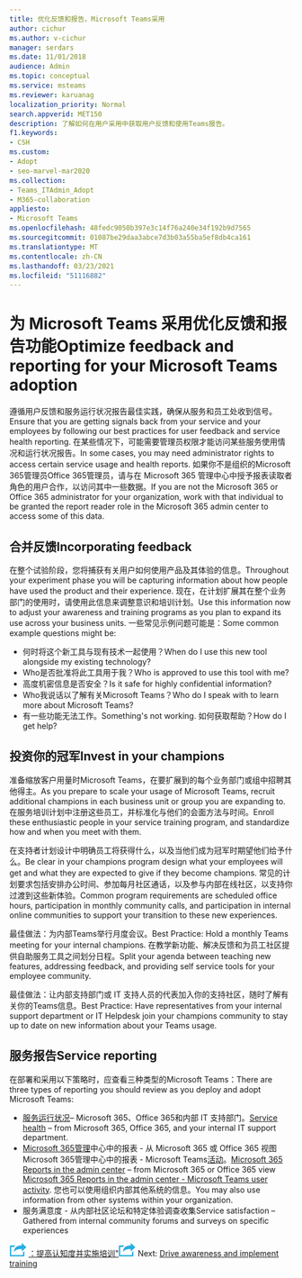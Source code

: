 ```yaml
---
title: 优化反馈和报告，Microsoft Teams采用
author: cichur
ms.author: v-cichur
manager: serdars
ms.date: 11/01/2018
audience: Admin
ms.topic: conceptual
ms.service: msteams
ms.reviewer: karuanag
localization_priority: Normal
search.appverid: MET150
description: 了解如何在用户采用中获取用户反馈和使用Teams报告。
f1.keywords:
- CSH
ms.custom:
- Adopt
- seo-marvel-mar2020
ms.collection:
- Teams_ITAdmin_Adopt
- M365-collaboration
appliesto:
- Microsoft Teams
ms.openlocfilehash: 48fedc9050b397e3c14f76a240e34f192b9d7565
ms.sourcegitcommit: 01087be29daa3abce7d3b03a55ba5ef8db4ca161
ms.translationtype: MT
ms.contentlocale: zh-CN
ms.lasthandoff: 03/23/2021
ms.locfileid: "51116882"
---
```

# <a name="optimize-feedback-and-reporting-for-your-microsoft-teams-adoption"></a><span data-ttu-id="b9c7b-103">为 Microsoft Teams 采用优化反馈和报告功能</span><span class="sxs-lookup"><span data-stu-id="b9c7b-103">Optimize feedback and reporting for your Microsoft Teams adoption</span></span>

<span data-ttu-id="b9c7b-104">遵循用户反馈和服务运行状况报告最佳实践，确保从服务和员工处收到信号。</span><span class="sxs-lookup"><span data-stu-id="b9c7b-104">Ensure that you are getting signals back from your service and your employees by following our best practices for user feedback and service health reporting.</span></span>  <span data-ttu-id="b9c7b-105">在某些情况下，可能需要管理员权限才能访问某些服务使用情况和运行状况报告。</span><span class="sxs-lookup"><span data-stu-id="b9c7b-105">In some cases, you may need administrator rights to access certain service usage and health reports.</span></span> <span data-ttu-id="b9c7b-106">如果你不是组织的Microsoft 365管理员Office 365管理员，请与在 Microsoft 365 管理中心中授予报表读取者角色的用户合作，以访问其中一些数据。</span><span class="sxs-lookup"><span data-stu-id="b9c7b-106">If you are not the Microsoft 365 or Office 365 administrator for your organization, work with that individual to be granted the report reader role in the Microsoft 365 admin center to access some of this data.</span></span>

## <a name="incorporating-feedback"></a><span data-ttu-id="b9c7b-107">合并反馈</span><span class="sxs-lookup"><span data-stu-id="b9c7b-107">Incorporating feedback</span></span> 

<span data-ttu-id="b9c7b-108">在整个试验阶段，您将捕获有关用户如何使用产品及其体验的信息。</span><span class="sxs-lookup"><span data-stu-id="b9c7b-108">Throughout your experiment phase you will be capturing information about how people have used the product and their experience.</span></span> <span data-ttu-id="b9c7b-109">现在，在计划扩展其在整个业务部门的使用时，请使用此信息来调整意识和培训计划。</span><span class="sxs-lookup"><span data-stu-id="b9c7b-109">Use this information now to adjust your awareness and training programs as you plan to expand its use across your business units.</span></span> <span data-ttu-id="b9c7b-110">一些常见示例问题可能是：</span><span class="sxs-lookup"><span data-stu-id="b9c7b-110">Some common example questions might be:</span></span>

- <span data-ttu-id="b9c7b-111">何时将这个新工具与现有技术一起使用？</span><span class="sxs-lookup"><span data-stu-id="b9c7b-111">When do I use this new tool alongside my existing technology?</span></span>
- <span data-ttu-id="b9c7b-112">Who是否批准将此工具用于我？</span><span class="sxs-lookup"><span data-stu-id="b9c7b-112">Who is approved to use this tool with me?</span></span>
- <span data-ttu-id="b9c7b-113">高度机密信息是否安全？</span><span class="sxs-lookup"><span data-stu-id="b9c7b-113">Is it safe for highly confidential information?</span></span> 
- <span data-ttu-id="b9c7b-114">Who我说话以了解有关Microsoft Teams？</span><span class="sxs-lookup"><span data-stu-id="b9c7b-114">Who do I speak with to learn more about Microsoft Teams?</span></span>
- <span data-ttu-id="b9c7b-115">有一些功能无法工作。</span><span class="sxs-lookup"><span data-stu-id="b9c7b-115">Something's not working.</span></span> <span data-ttu-id="b9c7b-116">如何获取帮助？</span><span class="sxs-lookup"><span data-stu-id="b9c7b-116">How do I get help?</span></span>

## <a name="invest-in-your-champions"></a><span data-ttu-id="b9c7b-117">投资你的冠军</span><span class="sxs-lookup"><span data-stu-id="b9c7b-117">Invest in your champions</span></span>

<span data-ttu-id="b9c7b-118">准备缩放客户用量时Microsoft Teams，在要扩展到的每个业务部门或组中招聘其他得主。</span><span class="sxs-lookup"><span data-stu-id="b9c7b-118">As you prepare to scale your usage of Microsoft Teams, recruit additional champions in each business unit or group you are expanding to.</span></span> <span data-ttu-id="b9c7b-119">在服务培训计划中注册这些员工，并标准化与他们的会面方法与时间。</span><span class="sxs-lookup"><span data-stu-id="b9c7b-119">Enroll these enthusiastic people in your service training program, and standardize how and when you meet with them.</span></span>
 
<span data-ttu-id="b9c7b-120">在支持者计划设计中明确员工将获得什么，以及当他们成为冠军时期望他们给予什么。</span><span class="sxs-lookup"><span data-stu-id="b9c7b-120">Be clear in your champions program design what your employees will get and what they are expected to give if they become champions.</span></span> <span data-ttu-id="b9c7b-121">常见的计划要求包括安排办公时间、参加每月社区通话，以及参与内部在线社区，以支持你过渡到这些新体验。</span><span class="sxs-lookup"><span data-stu-id="b9c7b-121">Common program requirements are scheduled office hours, participation in monthly community calls, and participation in internal online communities to support your transition to these new experiences.</span></span>  

<span data-ttu-id="b9c7b-122">最佳做法：为内部Teams举行月度会议。</span><span class="sxs-lookup"><span data-stu-id="b9c7b-122">Best Practice: Hold a monthly Teams meeting for your internal champions.</span></span> <span data-ttu-id="b9c7b-123">在教学新功能、解决反馈和为员工社区提供自助服务工具之间划分日程。</span><span class="sxs-lookup"><span data-stu-id="b9c7b-123">Split your agenda between teaching new features, addressing feedback, and providing self service tools for your employee community.</span></span>

<span data-ttu-id="b9c7b-124">最佳做法：让内部支持部门或 IT 支持人员的代表加入你的支持社区，随时了解有关你的Teams信息。</span><span class="sxs-lookup"><span data-stu-id="b9c7b-124">Best Practice: Have representatives from your internal support department or IT Helpdesk join your champions community to stay up to date on new information about your Teams usage.</span></span> 

## <a name="service-reporting"></a><span data-ttu-id="b9c7b-125">服务报告</span><span class="sxs-lookup"><span data-stu-id="b9c7b-125">Service reporting</span></span>

<span data-ttu-id="b9c7b-126">在部署和采用以下策略时，应查看三种类型的Microsoft Teams：</span><span class="sxs-lookup"><span data-stu-id="b9c7b-126">There are three types of reporting you should review as you deploy and adopt Microsoft Teams:</span></span>

- <span data-ttu-id="b9c7b-127">[服务运行状况](https://status.office365.com/)– Microsoft 365、Office 365和内部 IT 支持部门。</span><span class="sxs-lookup"><span data-stu-id="b9c7b-127">[Service health](https://status.office365.com/) – from Microsoft 365, Office 365, and your internal IT support department.</span></span>
- <span data-ttu-id="b9c7b-128">[Microsoft 365管理](/microsoft-365/admin/activity-reports/activity-reports)中心中的报表 - 从 Microsoft 365 或 Office 365 视图Microsoft 365管理中心中的报表 - Microsoft Teams[活动](/microsoft-365/admin/activity-reports/microsoft-teams-user-activity)。</span><span class="sxs-lookup"><span data-stu-id="b9c7b-128">[Microsoft 365 Reports in the admin center](/microsoft-365/admin/activity-reports/activity-reports) – from Microsoft 365 or Office 365 view [Microsoft 365 Reports in the admin center - Microsoft Teams user activity](/microsoft-365/admin/activity-reports/microsoft-teams-user-activity).</span></span> <span data-ttu-id="b9c7b-129">您也可以使用组织内部其他系统的信息。</span><span class="sxs-lookup"><span data-stu-id="b9c7b-129">You may also use information from other systems within your organization.</span></span>
- <span data-ttu-id="b9c7b-130">服务满意度 - 从内部社区论坛和特定体验调查收集</span><span class="sxs-lookup"><span data-stu-id="b9c7b-130">Service satisfaction – Gathered from internal community forums and surveys on specific experiences</span></span>

<span data-ttu-id="b9c7b-131">![一个图标，表示下一步骤"下一步 ](media/teams-adoption-next-icon.png) [：提高认知度并实施培训"](teams-adoption-drive-awareness.md)</span><span class="sxs-lookup"><span data-stu-id="b9c7b-131">![An icon representing the next step](media/teams-adoption-next-icon.png) Next: [Drive awareness and implement training](teams-adoption-drive-awareness.md)</span></span>